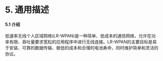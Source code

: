 # 5. 通用描述

#### 5.1 介绍

低速率无线个人区域网络\(LR-WPAN\)是一种简单、低成本的通信网络，允许在功率有限、吞吐量要求宽松的应用程序中进行无线连接。LR-WPAN的主要目标是易于安装、可靠的数据传输、极低的成本和合理的电池寿命，同时维护简单和灵活的协议。




